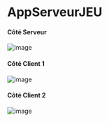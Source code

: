 # AppServeurJEU
#### Côté Serveur 
![image](https://user-images.githubusercontent.com/102111459/160007529-8d720367-15fe-4963-901f-3cf961c96575.png)
#### Côté Client 1 
![image](https://user-images.githubusercontent.com/102111459/160007592-a957ec27-e67c-4192-8c3f-d6608cc009d6.png)
#### Côté Client 2  
![image](https://user-images.githubusercontent.com/102111459/160007636-29fac993-deaf-44ad-b13e-8f3f94cf0e73.png)
